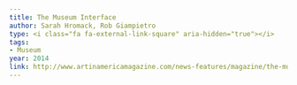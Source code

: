```yaml
---
title: The Museum Interface
author: Sarah Hromack, Rob Giampietro
type: <i class="fa fa-external-link-square" aria-hidden="true"></i>
tags:
- Museum
year: 2014
link: http://www.artinamericamagazine.com/news-features/magazine/the-museum-interface/
---
```

